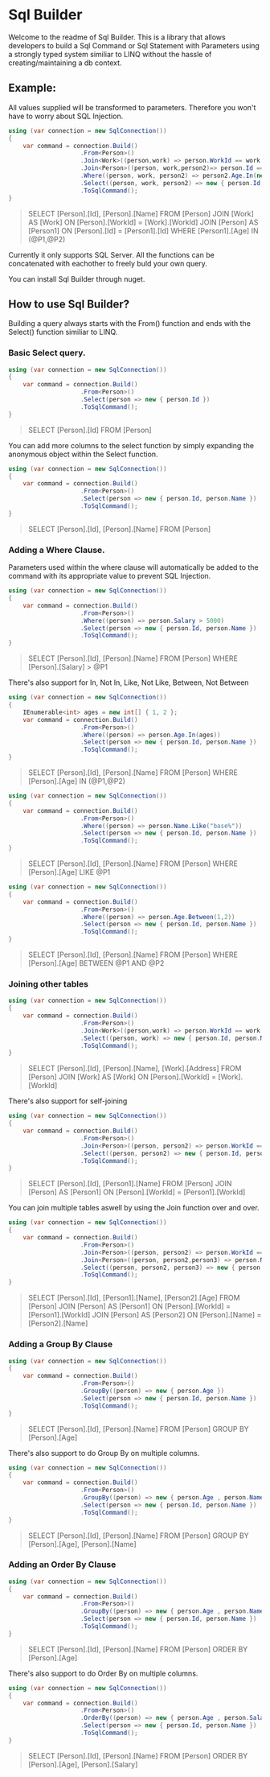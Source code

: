 # Sql Builder

Welcome to the readme of Sql Builder. This is a library that allows developers to build a Sql Command or Sql Statement with Parameters using a strongly typed system similiar to LINQ without the hassle of creating/maintaining a db context.

## Example:
All values supplied will be transformed to parameters. Therefore you won't have to worry about SQL Injection.
```cs
using (var connection = new SqlConnection())
{
    var command = connection.Build()
                    .From<Person>()
                    .Join<Work>((person,work) => person.WorkId == work.WorkId)
                    .Join<Person>((person, work,person2)=> person.Id == person2.Id)
                    .Where((person, work, person2) => person2.Age.In(new int[] { 1, 2 }))
                    .Select((person, work, person2) => new { person.Id, person.Name })
                    .ToSqlCommand();
}
```
> SELECT [Person].[Id], [Person].[Name] FROM [Person] JOIN [Work] AS [Work] ON [Person].[WorkId] = [Work].[WorkId] JOIN [Person] AS [Person1] ON [Person].[Id] = [Person1].[Id] WHERE [Person1].[Age] IN (@P1,@P2)

Currently it only supports SQL Server. All the functions can be concatenated with eachother to freely buld your own query.

You can install Sql Builder through nuget.

## How to use Sql Builder?

Building a query always starts with the From<T>() function and ends with the Select() function similiar to LINQ.

### Basic Select query.
```cs
using (var connection = new SqlConnection())
{
    var command = connection.Build()
                    .From<Person>()
                    .Select(person => new { person.Id })
                    .ToSqlCommand();
}
```
> SELECT [Person].[Id] FROM [Person]


You can add more columns to the select function by simply expanding the anonymous object within the Select function.

```cs
using (var connection = new SqlConnection())
{
    var command = connection.Build()
                    .From<Person>()
                    .Select(person => new { person.Id, person.Name })
                    .ToSqlCommand();
}
```
> SELECT [Person].[Id], [Person].[Name] FROM [Person]


### Adding a Where Clause.
Parameters used within the where clause will automatically be added to the command with its appropriate value to prevent SQL Injection.
```cs
using (var connection = new SqlConnection())
{
    var command = connection.Build()
                    .From<Person>()
                    .Where((person) => person.Salary > 5000)
                    .Select(person => new { person.Id, person.Name })
                    .ToSqlCommand();
}
```
> SELECT [Person].[Id], [Person].[Name] FROM [Person] WHERE [Person].[Salary] > @P1


There's also support for In, Not In, Like, Not Like, Between, Not Between
```cs
using (var connection = new SqlConnection())
{
    IEnumerable<int> ages = new int[] { 1, 2 };
    var command = connection.Build()
                    .From<Person>()
                    .Where((person) => person.Age.In(ages))
                    .Select(person => new { person.Id, person.Name })
                    .ToSqlCommand();
}
```
> SELECT [Person].[Id], [Person].[Name] FROM [Person] WHERE [Person].[Age] IN (@P1,@P2)


```cs
using (var connection = new SqlConnection())
{
    var command = connection.Build()
                    .From<Person>()
                    .Where((person) => person.Name.Like("base%"))
                    .Select(person => new { person.Id, person.Name })
                    .ToSqlCommand();
}
```
> SELECT [Person].[Id], [Person].[Name] FROM [Person] WHERE [Person].[Age] LIKE @P1


```cs
using (var connection = new SqlConnection())
{
    var command = connection.Build()
                    .From<Person>()
                    .Where((person) => person.Age.Between(1,2))
                    .Select(person => new { person.Id, person.Name })
                    .ToSqlCommand();
}
```
> SELECT [Person].[Id], [Person].[Name] FROM [Person] WHERE [Person].[Age] BETWEEN @P1 AND @P2

### Joining other tables
```cs
using (var connection = new SqlConnection())
{
    var command = connection.Build()
                    .From<Person>()
                    .Join<Work>((person,work) => person.WorkId == work.WorkId)
                    .Select((person, work) => new { person.Id, person.Name, work.Address })
                    .ToSqlCommand();
}
```
> SELECT [Person].[Id], [Person].[Name], [Work].[Address] FROM [Person] JOIN [Work] AS [Work] ON [Person].[WorkId] = [Work].[WorkId]


There's also support for self-joining
```cs
using (var connection = new SqlConnection())
{
    var command = connection.Build()
                    .From<Person>()
                    .Join<Person>((person, person2) => person.WorkId == person2.WorkId)
                    .Select((person, person2) => new { person.Id, person2.Name })
                    .ToSqlCommand();
}
```
> SELECT [Person].[Id], [Person1].[Name] FROM [Person] JOIN [Person] AS [Person1] ON [Person].[WorkId] = [Person1].[WorkId]


You can join multiple tables aswell by using the Join function over and over.
```cs
using (var connection = new SqlConnection())
{
    var command = connection.Build()
                    .From<Person>()
                    .Join<Person>((person, person2) => person.WorkId == person2.WorkId)
                    .Join<Person>((person, person2,person3) => person.Name == person3.Name)
                    .Select((person, person2, person3) => new { person.Id, person2.Name , person3.Age })
                    .ToSqlCommand();
}
```
> SELECT [Person].[Id], [Person1].[Name], [Person2].[Age] FROM [Person] JOIN [Person] AS [Person1] ON [Person].[WorkId] = [Person1].[WorkId] JOIN [Person] AS [Person2] ON [Person].[Name] = [Person2].[Name]


### Adding a Group By Clause

```cs
using (var connection = new SqlConnection())
{
    var command = connection.Build()
                    .From<Person>()
                    .GroupBy((person) => new { person.Age })
                    .Select(person => new { person.Id, person.Name })
                    .ToSqlCommand();
}
```
> SELECT [Person].[Id], [Person].[Name] FROM [Person] GROUP BY [Person].[Age]


There's also support to do Group By on multiple columns.
```cs
using (var connection = new SqlConnection())
{
    var command = connection.Build()
                    .From<Person>()
                    .GroupBy((person) => new { person.Age , person.Name })
                    .Select(person => new { person.Id, person.Name })
                    .ToSqlCommand();
}
```
> SELECT [Person].[Id], [Person].[Name] FROM [Person] GROUP BY [Person].[Age], [Person].[Name]


### Adding an Order By Clause
```cs
using (var connection = new SqlConnection())
{
    var command = connection.Build()
                    .From<Person>()
                    .GroupBy((person) => new { person.Age , person.Name })
                    .Select(person => new { person.Id, person.Name })
                    .ToSqlCommand();
}
```
> SELECT [Person].[Id], [Person].[Name] FROM [Person] ORDER BY [Person].[Age]


There's also support to do Order By on multiple columns.
```cs
using (var connection = new SqlConnection())
{
    var command = connection.Build()
                    .From<Person>()
                    .OrderBy((person) => new { person.Age , person.Salary })
                    .Select(person => new { person.Id, person.Name })
                    .ToSqlCommand();
}
```
> SELECT [Person].[Id], [Person].[Name] FROM [Person] ORDER BY [Person].[Age], [Person].[Salary]
